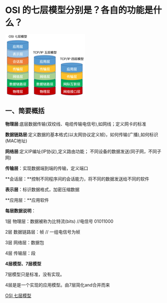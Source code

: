 

# OSI 的七层模型分别是？各自的功能是什么？

<img src="pic/0.OSI%20%E7%9A%84%E4%B8%83%E5%B1%82%E6%A8%A1%E5%9E%8B%E5%88%86%E5%88%AB%E6%98%AF%EF%BC%9F%E5%90%84%E8%87%AA%E7%9A%84%E5%8A%9F%E8%83%BD%E6%98%AF%E4%BB%80%E4%B9%88%EF%BC%9F.assets/image-20220524102841679.png" alt="image-20220524102841679" style="zoom:25%;" />

## 一、简要概括



**物理层**:底层数据传输(双绞线、电缆传输电信号),如网线；定义网卡的标准

**数据链路层**:定义数据的基本格式(以太网协议定义帧)，如何传输(广播),如何标识(MAC地址)

**网络层**:定义IP编址(IP协议),定义路由功能； 不同设备的数据发送(同子网，不同子网)

**传输层**：实现数据端到端的传输，定义端口

**会话层：**控制不同程序间的会话能力，将不同的数据发送给不同的软件

**表示层**：标识数据格式，加密压缩数据

**应用层：**应用软件





**每层数据说明**：

1层 物理层：数据被称为比特流(bits) //电信号 01011000

2层 数据链路层：帧 // 一组电信号为帧

3层 网络层：数据包

4层 传输层：段



**4层模型、7层模型**

7层模型只是标准，没有实现。

4层是是一个实现的应用模型。由7层简化and合并而来



[OSI 七层模型](https://www.iamshuaidi.com/3612.html)









